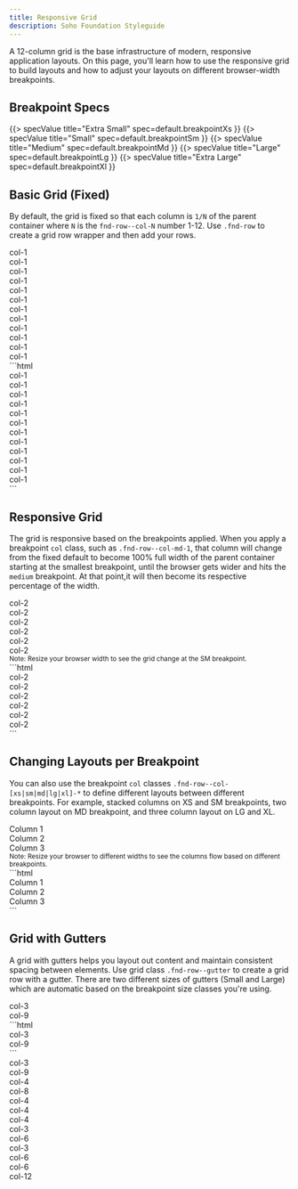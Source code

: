 ```yaml
---
title: Responsive Grid
description: Soho Foundation Styleguide
---
```


A 12-column grid is the base infrastructure of modern, responsive application layouts. On this page, you'll learn how to use the responsive grid to build layouts and how to adjust your layouts on different browser-width breakpoints.

## Breakpoint Specs

{{> specValue title="Extra Small" spec=default.breakpointXs }}
{{> specValue title="Small" spec=default.breakpointSm }}
{{> specValue title="Medium" spec=default.breakpointMd }}
{{> specValue title="Large" spec=default.breakpointLg }}
{{> specValue title="Extra Large" spec=default.breakpointXl }}


## Basic Grid (Fixed)

By default, the grid is fixed so that each column is `1/N` of the parent container where `N` is the `fnd-row--col-N` number 1-12. Use `.fnd-row` to create a grid row wrapper and then add your rows.

<div class="example">
    <div class="fnd-row example-row">
        <div class="fnd-row--col-1">col-1</div>
        <div class="fnd-row--col-1">col-1</div>
        <div class="fnd-row--col-1">col-1</div>
        <div class="fnd-row--col-1">col-1</div>
        <div class="fnd-row--col-1">col-1</div>
        <div class="fnd-row--col-1">col-1</div>
        <div class="fnd-row--col-1">col-1</div>
        <div class="fnd-row--col-1">col-1</div>
        <div class="fnd-row--col-1">col-1</div>
        <div class="fnd-row--col-1">col-1</div>
        <div class="fnd-row--col-1">col-1</div>
        <div class="fnd-row--col-1">col-1</div>
    </div>
</div>
```html
<div class="fnd-row">
    <div class="fnd-row--col-1">col-1</div>
    <div class="fnd-row--col-1">col-1</div>
    <div class="fnd-row--col-1">col-1</div>
    <div class="fnd-row--col-1">col-1</div>
    <div class="fnd-row--col-1">col-1</div>
    <div class="fnd-row--col-1">col-1</div>
    <div class="fnd-row--col-1">col-1</div>
    <div class="fnd-row--col-1">col-1</div>
    <div class="fnd-row--col-1">col-1</div>
    <div class="fnd-row--col-1">col-1</div>
    <div class="fnd-row--col-1">col-1</div>
    <div class="fnd-row--col-1">col-1</div>
</div>
```

## Responsive Grid

The grid is responsive based on the breakpoints applied. When you apply a breakpoint `col` class, such as `.fnd-row--col-md-1`, that column will change from the fixed default to become 100% full width of the parent container starting at the smallest breakpoint, until the browser gets wider and hits the `medium` breakpoint. At that point,it will then become its respective percentage of the width.

<div class="example">
    <div class="fnd-row example-row">
        <div class="fnd-row--col-sm-2">col-2</div>
        <div class="fnd-row--col-sm-2">col-2</div>
        <div class="fnd-row--col-sm-2">col-2</div>
        <div class="fnd-row--col-sm-2">col-2</div>
        <div class="fnd-row--col-sm-2">col-2</div>
        <div class="fnd-row--col-sm-2">col-2</div>
    </div>
    <small>Note: Resize your browser width to see the grid change at the SM breakpoint.</small>
</div>
```html
<div class="fnd-row">
    <div class="fnd-row--col-sm-2">col-2</div>
    <div class="fnd-row--col-sm-2">col-2</div>
    <div class="fnd-row--col-sm-2">col-2</div>
    <div class="fnd-row--col-sm-2">col-2</div>
    <div class="fnd-row--col-sm-2">col-2</div>
    <div class="fnd-row--col-sm-2">col-2</div>
</div>
```

## Changing Layouts per Breakpoint

You can also use the breakpoint `col` classes `.fnd-row--col-[xs|sm|md|lg|xl]-*` to define different layouts between different breakpoints. For example, stacked columns on XS and SM breakpoints, two column layout on MD breakpoint, and three column layout on LG and XL.


<div class="example">
    <div class="fnd-row example-row">
        <div class="fnd-row--col-md-6 fnd-row--col-lg-4">Column 1</div>
        <div class="fnd-row--col-md-6 fnd-row--col-lg-4">Column 2</div>
        <div class="fnd-row--col-md-6 fnd-row--col-lg-4">Column 3</div>
    </div>
    <small>Note: Resize your browser to different widths to see the columns flow based on different breakpoints.</small>
</div>
```html
<div class="fnd-row">
    <div class="fnd-row--col-md-6 fnd-row--col-lg-4">Column 1</div>
    <div class="fnd-row--col-md-6 fnd-row--col-lg-4">Column 2</div>
    <div class="fnd-row--col-md-6 fnd-row--col-lg-4">Column 3</div>
</div>
```

## Grid with Gutters

A grid with gutters helps you layout out content and maintain consistent spacing between elements. Use grid class `.fnd-row--gutter` to create a grid row with a gutter. There are two different sizes of gutters (Small and Large) which are automatic based on the breakpoint size classes you're using.

<div class="example">
    <div class="fnd-row--gutter example-row">
        <div class="fnd-row--col-sm-3 fnd-row--col-md-3">col-3</div>
        <div class="fnd-row--col-sm-9 fnd-row--col-md-9">col-9</div>
    </div>
</div>
```html
<div class="fnd-row--gutter">
    <div class="fnd-row--col-sm-3 fnd-row--col-md-3">col-3</div>
    <div class="fnd-row--col-sm-9 fnd-row--col-md-9">col-9</div>
</div>
```
<div class="fnd-row--gutter example-row">
    <div class="fnd-row--col-sm-3 fnd-row--col-md-3">col-3</div>
    <div class="fnd-row--col-sm-9 fnd-row--col-md-9">col-9</div>
</div>

<div class="fnd-row--gutter example-row">
    <div class="fnd-row--col-sm-4 fnd-row--col-md-4">col-4</div>
    <div class="fnd-row--col-sm-8 fnd-row--col-md-8">col-8</div>
</div>

<div class="fnd-row--gutter example-row">
    <div class="fnd-row--col-sm-4 fnd-row--col-md-4">col-4</div>
    <div class="fnd-row--col-sm-4 fnd-row--col-md-4">col-4</div>
    <div class="fnd-row--col-sm-4 fnd-row--col-md-4">col-4</div>
</div>

<div class="fnd-row--gutter example-row">
    <div class="fnd-row--col-sm-3 fnd-row--col-md-3">col-3</div>
    <div class="fnd-row--col-sm-6 fnd-row--col-md-6">col-6</div>
    <div class="fnd-row--col-sm-3 fnd-row--col-md-3">col-3</div>
</div>

<div class="fnd-row--gutter example-row">
    <div class="fnd-row--col-sm-6 fnd-row--col-md-6">col-6</div>
    <div class="fnd-row--col-sm-6 fnd-row--col-md-6">col-6</div>
</div>

<div class="fnd-row--gutter example-row">
    <div class="fnd-row--col-sm-12 fnd-row--col-md-12">col-12</div>
</div>
